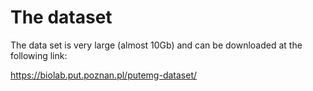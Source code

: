 # The dataset

The data set is very large (almost 10Gb) and can be downloaded at the following link:

https://biolab.put.poznan.pl/putemg-dataset/
